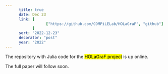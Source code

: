 ```yaml
---
      title: true
      date: Dec 23
      link: [
                  ["https://github.com/COMPiLELab/HOLaGraF", "github"]
            ] 
      sort: "2022-12-23"
      decorator: "post"
      year: "2022" 
---
```




The repository with Julia code for the <mark>HOLaGraF project</mark> is up online.

The full paper will follow soon. 